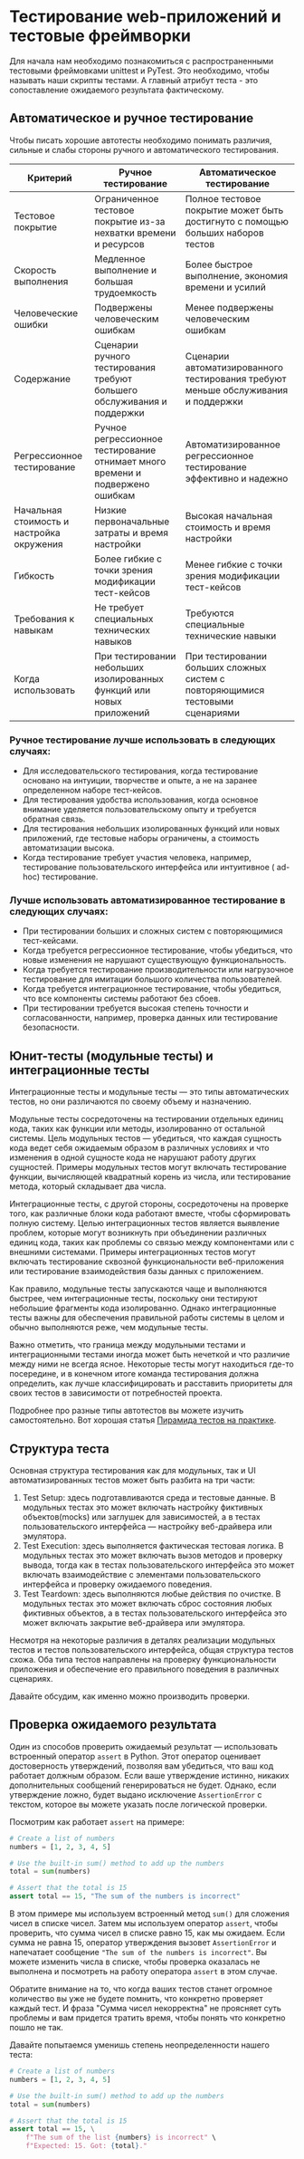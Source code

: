 # Тестирование web-приложений и тестовые фреймворки

Для начала нам необходимо познакомиться с распространенными тестовыми фреймовками unittest и PyTest.
Это необходимо, чтобы называть наши скрипты тестами. А главный атрибут теста - это сопоставление ожидаемого результата
фактическому.

## Автоматическое и ручное тестирование

Чтобы писать хорошие автотесты необходимо понимать различия, сильные и слабы стороны ручного и автоматического
тестирования.

| Критерий                                  | Ручное тестирование                                                           | Автоматическое тестирование                                                       |
|-------------------------------------------|-------------------------------------------------------------------------------|-----------------------------------------------------------------------------------|
| Тестовое покрытие                         | Ограниченное тестовое покрытие из-за нехватки времени и ресурсов              | Полное тестовое покрытие может быть достигнуто с помощью больших наборов тестов   |
| Скорость выполнения                       | Медленное выполнение и большая трудоемкость                                   | Более быстрое выполнение, экономия времени и усилий                               |
| Человеческие ошибки                       | Подвержены человеческим ошибкам                                               | Менее подвержены человеческим ошибкам                                             |
| Содержание                                | Сценарии ручного тестирования требуют большего обслуживания и поддержки       | Сценарии автоматизированного тестирования требуют меньше обслуживания и поддержки |
| Регрессионное тестирование                | Ручное регрессионное тестирование отнимает много времени и подвержено ошибкам | Автоматизированное регрессионное тестирование эффективно и надежно                |
| Начальная стоимость и настройка окружения | Низкие первоначальные затраты и время настройки                               | Высокая начальная стоимость и время настройки                                     |
| Гибкость                                  | Более гибкие с точки зрения модификации тест-кейсов                           | Менее гибкие с точки зрения модификации тест-кейсов                               |
| Требования к навыкам                      | Не требует специальных технических навыков                                    | Требуются специальные технические навыки                                          |
| Когда использовать                        | При тестировании небольших изолированных функций или новых приложений         | При тестировании больших сложных систем с повторяющимися тестовыми сценариями     |

### Ручное тестирование лучше использовать в следующих случаях:

+ Для исследовательского тестирования, когда тестирование основано на интуиции, творчестве и опыте, а не на заранее
  определенном наборе тест-кейсов.
+ Для тестирования удобства использования, когда основное внимание уделяется пользовательскому опыту и требуется
  обратная связь.
+ Для тестирования небольших изолированных функций или новых приложений, где тестовые наборы ограничены, а стоимость
  автоматизации высока.
+ Когда тестирование требует участия человека, например, тестирование пользовательского интерфейса или интуитивное (
  ad-hoc) тестирование.

### Лучше использовать автоматизированное тестирование в следующих случаях:

+ При тестировании больших и сложных систем с повторяющимися тест-кейсами.
+ Когда требуется регрессионное тестирование, чтобы убедиться, что новые изменения не нарушают существующую
  функциональность.
+ Когда требуется тестирование производительности или нагрузочное тестирование для имитации большого количества
  пользователей.
+ Когда требуется интеграционное тестирование, чтобы убедиться, что все компоненты системы работают без сбоев.
+ При тестировании требуется высокая степень точности и согласованности, например, проверка данных или тестирование
  безопасности.

## Юнит-тесты (модульные тесты) и интеграционные тесты

Интеграционные тесты и модульные тесты — это типы автоматических тестов, но они различаются по своему объему и
назначению.

Модульные тесты сосредоточены на тестировании отдельных единиц кода, таких как функции или методы, изолированно от
остальной системы. Цель модульных тестов — убедиться, что каждая сущность кода ведет себя ожидаемым образом в различных
условиях и что изменения в одной сущносте кода не нарушают работу других сущностей. Примеры модульных тестов могут
включать тестирование функции, вычисляющей квадратный корень из числа, или тестирование метода,
который складывает два числа.

Интеграционные тесты, с другой стороны, сосредоточены на проверке того, как различные блоки кода работают вместе, чтобы
сформировать полную систему. Целью интеграционных тестов является выявление проблем, которые могут возникнуть при
объединении различных единиц кода, таких как проблемы со связью между компонентами или с внешними системами. Примеры
интеграционных тестов могут включать тестирование сквозной функциональности веб-приложения или тестирование
взаимодействия базы данных с приложением.

Как правило, модульные тесты запускаются чаще и выполняются быстрее, чем интеграционные тесты, поскольку они тестируют
небольшие фрагменты кода изолированно. Однако интеграционные тесты важны для обеспечения правильной работы системы в
целом и обычно выполняются реже, чем модульные тесты.

Важно отметить, что граница между модульными тестами и интеграционными тестами иногда может быть нечеткой и что различие
между ними не всегда ясное. Некоторые тесты могут находиться где-то посередине, и в конечном итоге команда тестирования
должна определить, как лучше классифицировать и расставить приоритеты для своих тестов в зависимости от потребностей
проекта.

Подробнее про разные типы автотестов вы можете изучить самостоятельно. Вот хорошая
статья [Пирамида тестов на практике](https://habr.com/ru/articles/358950/).

## Структура теста

Основная структура тестирования как для модульных, так и UI автоматизированных тестов
может быть разбита на три части:

1. Test Setup: здесь подготавливаются среда и тестовые данные. В модульных тестах это может включать настройку фиктивных
   объектов(mocks) или заглушек для зависимостей, а в тестах пользовательского интерфейса — настройку веб-драйвера или
   эмулятора.
2. Test Execution: здесь выполняется фактическая тестовая логика. В модульных тестах это может включать вызов методов и
   проверку вывода, тогда как в тестах пользовательского интерфейса это может включать взаимодействие с элементами
   пользовательского интерфейса и проверку ожидаемого поведения.
3. Test Teardown: здесь выполняются любые действия по очистке. В модульных тестах это может включать сброс состояния
   любых фиктивных объектов, а в тестах пользовательского интерфейса это может включать закрытие веб-драйвера или
   эмулятора.

Несмотря на некоторые различия в деталях реализации модульных тестов и тестов пользовательского интерфейса, общая
структура тестов схожа. Оба типа тестов направлены на проверку функциональности приложения и обеспечение его правильного
поведения в различных сценариях.

Давайте обсудим, как именно можно производить проверки.

## Проверка ожидаемого результата

Один из способов проверить ожидаемый результат — использовать встроенный оператор `assert` в Python. Этот оператор
оценивает достоверность утверждений, позволяя вам убедиться, что ваш код работает должным образом. Если ваше утверждение
истинно, никаких дополнительных сообщений генерироваться не будет. Однако, если утверждение ложно, будет выдано
исключение `AssertionError` с текстом, которое вы можете указать после логической проверки.

Посмотрим как работает `assert` на примере:

```python
# Create a list of numbers
numbers = [1, 2, 3, 4, 5]

# Use the built-in sum() method to add up the numbers
total = sum(numbers)

# Assert that the total is 15
assert total == 15, "The sum of the numbers is incorrect"
```

В этом примере мы используем встроенный метод `sum()` для сложения чисел в списке чисел. Затем мы используем оператор
`assert`, чтобы проверить, что сумма чисел в списке равно 15, как мы ожидаем.
Если сумма не равна 15, оператор утверждения вызовет `AssertionError` и напечатает
сообщение `"The sum of the numbers is incorrect"`.
Вы можете изменить числа в списке, чтобы проверка оказалась не выполнена и посмотреть на работу оператора `assert` в
этом случае.

Обратите внимание на то, что когда ваших тестов станет огромное количество вы уже не будете помнить, что конкретно
проверяет каждый тест. И фраза "Сумма чисел некорректна" не проясняет суть проблемы и вам придется тратить время,
чтобы понять что конкретно пошло не так.

Давайте попытаемся уменишь степень неопределенности нашего теста:

```python
# Create a list of numbers
numbers = [1, 2, 3, 4, 5]

# Use the built-in sum() method to add up the numbers
total = sum(numbers)

# Assert that the total is 15
assert total == 15, \
    f"The sum of the list {numbers} is incorrect" \
    f"Expected: 15. Got: {total}."
```


